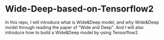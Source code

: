 # Wide-Deep-based-on-Tensorflow2
In this repo, I will introduce what is Wide&amp;Deep model, and why Wide&amp;Deep model through reading the paper of "Wide and Deep". And I will also introduce how to build a Wide&amp;Deep model by using Tensorflow2. 
